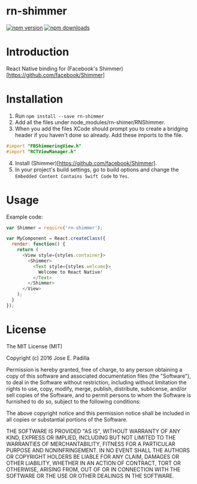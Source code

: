 # rn-shimmer
[![npm version](https://img.shields.io/npm/v/rn-shimmer.svg?style=flat-square)](https://www.npmjs.com/package/rn-shimmer)
[![npm downloads](https://img.shields.io/npm/dm/rn-shimmer.svg?style=flat-square)](https://www.npmjs.com/package/rn-shimmer)

# Introduction

React Native binding for (Facebook's Shimmer)[https://github.com/facebook/Shimmer]

# Installation

1. Run `npm install --save rn-shimmer`
2. Add all the files under node_modules/rn-shimer/RNShimmer.
3. When you add the files XCode should prompt you to create a bridging header if you haven't done so already. Add these imports to the file.

  ```Objective-C
  #import "FBShimmeringView.h"
  #import "RCTViewManager.h"
  ```
4. Install (Shimmer)[https://github.com/facebook/Shimmer].
5. In your project's build settings, go to build options and change the `Embedded Content Contains Swift Code` to `Yes`.

# Usage

Example code:

```JavaScript
var Shimmer = require('rn-shimmer');

var MyComponent = React.createClass({
  render: function() {
    return (
      <View style={styles.container}>
        <Shimmer>
          <Text style={styles.welcome}>
            Welcome to React Native!
          </Text>
        </Shimmer>
      </View>
    );
  }
});
```

# License
The MIT License (MIT)

Copyright (c) 2016 Jose E. Padilla

Permission is hereby granted, free of charge, to any person obtaining a copy
of this software and associated documentation files (the "Software"), to deal
in the Software without restriction, including without limitation the rights
to use, copy, modify, merge, publish, distribute, sublicense, and/or sell
copies of the Software, and to permit persons to whom the Software is
furnished to do so, subject to the following conditions:

The above copyright notice and this permission notice shall be included in all
copies or substantial portions of the Software.

THE SOFTWARE IS PROVIDED "AS IS", WITHOUT WARRANTY OF ANY KIND, EXPRESS OR
IMPLIED, INCLUDING BUT NOT LIMITED TO THE WARRANTIES OF MERCHANTABILITY,
FITNESS FOR A PARTICULAR PURPOSE AND NONINFRINGEMENT. IN NO EVENT SHALL THE
AUTHORS OR COPYRIGHT HOLDERS BE LIABLE FOR ANY CLAIM, DAMAGES OR OTHER
LIABILITY, WHETHER IN AN ACTION OF CONTRACT, TORT OR OTHERWISE, ARISING FROM,
OUT OF OR IN CONNECTION WITH THE SOFTWARE OR THE USE OR OTHER DEALINGS IN THE
SOFTWARE.
